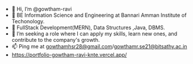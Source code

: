 - 👋 Hi, I’m @gowtham-ravi
- 🌱 BE Information Science and Engineering at Bannari Amman Institute of Techonology.
- 📕 FullStack Development(MERN), Data Structures ,Java, DBMS. 
- 💞️ I’m seeking a role where I can apply my skills, learn new ones, and contribute to the company's growth.
- 📫 Ping me at gowthamhsr28@gmail.com/gowthamr.se21@bitsathy.ac.in
- https://portfolio-gowtham-ravi-knte.vercel.app/
<!---
gowtham-ravii/gowtham-ravii is a ✨ special ✨ repository because its `README.md` (this file) appears on your GitHub profile.
You can click the Preview link to take a look at your changes.
--->
